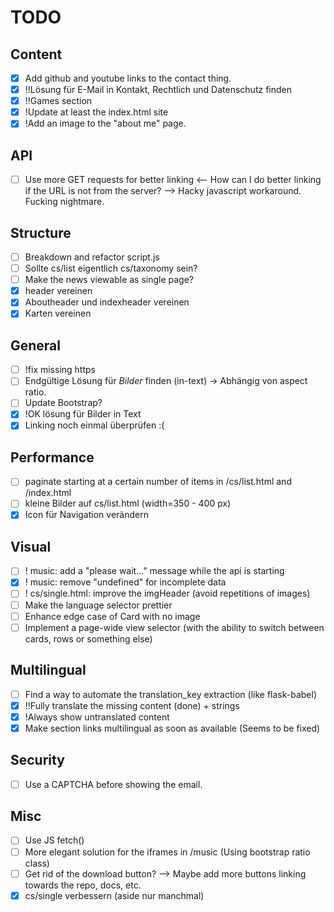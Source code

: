 # TODO
## Content
- [x] Add github and youtube links to the contact thing.
- [x] !!Lösung für E-Mail in Kontakt, Rechtlich und Datenschutz finden
- [x] !!Games section
- [x] !Update at least the index.html site
- [x] !Add an image to the "about me" page.

## API
- [ ] Use more GET requests for better linking <-- How can I do better linking if the URL is not from the server? --> Hacky javascript workaround. Fucking nightmare.

## Structure
- [ ] Breakdown and refactor script.js
- [ ] Sollte cs/list eigentlich cs/taxonomy sein?
- [ ] Make the news viewable as single page?
- [x] header vereinen
- [x] Aboutheader und indexheader vereinen
- [x] Karten vereinen

## General
- [ ] !fix missing https
- [ ] Endgültige Lösung für *Bilder* finden (in-text) -> Abhängig von aspect ratio.
- [ ] Update Bootstrap?
- [x] !OK lösung für Bilder in Text
- [x] Linking noch einmal überprüfen :(

## Performance
- [ ] paginate starting at a certain number of items in /cs/list.html and /index.html
- [ ] kleine Bilder auf cs/list.html (width=350 - 400 px)
- [x] Icon für Navigation verändern

## Visual
- [ ] ! music: add a "please wait..." message while the api is starting
- [x] ! music: remove "undefined" for incomplete data
- [ ] ! cs/single.html: improve the imgHeader (avoid repetitions of images)
- [ ] Make the language selector prettier
- [ ] Enhance edge case of Card with no image
- [ ] Implement a page-wide view selector (with the ability to switch between cards, rows or something else)
## Multilingual
- [ ] Find a way to automate the translation_key extraction (like flask-babel)
- [x] !!Fully translate the missing content (done) + strings
- [x] !Always show untranslated content
- [x] Make section links multilingual as soon as available (Seems to be fixed)

## Security
- [ ] Use a CAPTCHA before showing the email.

## Misc
- [ ] Use JS fetch()
- [ ] More elegant solution for the iframes in /music (Using bootstrap ratio class)
- [ ] Get rid of the download button? --> Maybe add more buttons linking towards the repo, docs, etc.
- [x] cs/single verbessern (aside nur manchmal)
